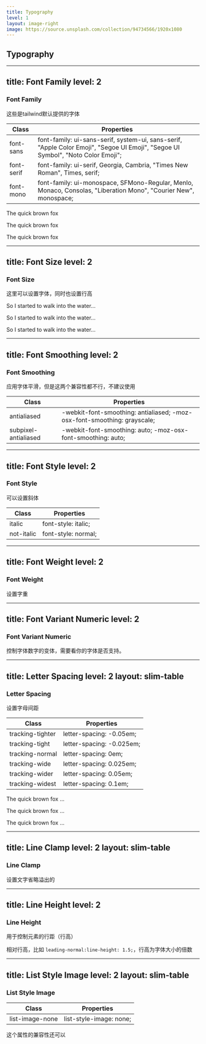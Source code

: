 ```yaml
---
title: Typography
level: 1
layout: image-right
image: https://source.unsplash.com/collection/94734566/1920x1080
---
```


## Typography

---
title: Font Family
level: 2
---

### Font Family
这些是tailwind默认提供的字体

| Class      | Properties                                                   |
| ---------- | ------------------------------------------------------------ |
| font-sans  | font-family: ui-sans-serif, system-ui, sans-serif, "Apple Color Emoji", "Segoe UI Emoji", "Segoe UI Symbol", "Noto Color Emoji"; |
| font-serif | font-family: ui-serif, Georgia, Cambria, "Times New Roman", Times, serif; |
| font-mono  | font-family: ui-monospace, SFMono-Regular, Menlo, Monaco, Consolas, "Liberation Mono", "Courier New", monospace; |

<div class="border-1 border-gray-100 rounded-lg p-2">
<p class="font-sans ...">The quick brown fox </p>
<p class="font-serif ...">The quick brown fox </p>
<p class="font-mono ...">The quick brown fox </p>
</div>

---
title: Font Size
level: 2
---
### Font Size

这里可以设置字体，同时也设置行高

<p class="text-base/6 ...">So I started to walk into the water...</p>
<p class="text-base/7 ...">So I started to walk into the water...</p>
<p class="text-base/loose ...">So I started to walk into the water...</p>

---
title: Font Smoothing
level: 2
---

### Font Smoothing

应用字体平滑，但是这两个兼容性都不行，不建议使用  

| Class                | Properties                                                   |
| -------------------- | ------------------------------------------------------------ |
| antialiased          | -webkit-font-smoothing: antialiased; -moz-osx-font-smoothing: grayscale; |
| subpixel-antialiased | -webkit-font-smoothing: auto; -moz-osx-font-smoothing: auto; |

---
title: Font Style
level: 2
---

### Font Style

可以设置斜体

| Class      | Properties          |
| ---------- | ------------------- |
| italic     | font-style: italic; |
| not-italic | font-style: normal; |

---
title: Font Weight
level: 2
---

### Font Weight

设置字重

---
title: Font Variant Numeric
level: 2
---

### Font Variant Numeric

控制字体数字的变体，需要看你的字体是否支持。

---
title: Letter Spacing
level: 2
layout: slim-table
---

### Letter Spacing

设置字母间距

| Class            | Properties                |
| ---------------- | ------------------------- |
| tracking-tighter | letter-spacing: -0.05em;  |
| tracking-tight   | letter-spacing: -0.025em; |
| tracking-normal  | letter-spacing: 0em;      |
| tracking-wide    | letter-spacing: 0.025em;  |
| tracking-wider   | letter-spacing: 0.05em;   |
| tracking-widest  | letter-spacing: 0.1em;    |

<p class="tracking-tight ...">The quick brown fox ...</p>
<p class="tracking-normal ...">The quick brown fox ...</p>
<p class="tracking-wide ...">The quick brown fox ...</p>

---
title: Line Clamp
level: 2
layout: slim-table
---

### Line Clamp

设置文字省略溢出的

---
title: Line Height
level: 2
---

### Line Height

用于控制元素的行距（行高）

相对行高，比如 `leading-normal:line-height: 1.5;`，行高为字体大小的倍数

---
title: List Style Image
level: 2
layout: slim-table
---

### List Style Image

| Class           | Properties              |
| --------------- | ----------------------- |
| list-image-none | list-style-image: none; |

<CanIUseCssProperty cssProperty="list-style-image" />

这个属性的兼容性还可以
